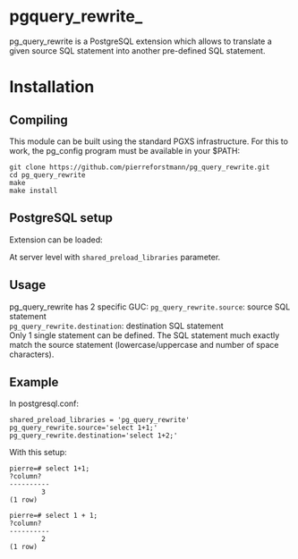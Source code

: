 # pgquery_rewrite_
pg_query_rewrite is a PostgreSQL extension which allows to translate a given source SQL statement into another pre-defined SQL statement.


# Installation
## Compiling

This module can be built using the standard PGXS infrastructure. For this to work, the pg_config program must be available in your $PATH:
  
`git clone https://github.com/pierreforstmann/pg_query_rewrite.git` <br>
`cd pg_query_rewrite` <br>
`make` <br>
`make install` <br>

## PostgreSQL setup

Extension can be loaded:

At server level with `shared_preload_libraries` parameter. <br> 

## Usage
pg_query_rewrite has 2 specific GUC:
`pg_query_rewrite.source`: source SQL statement <br>
`pg_query_rewrite.destination`: destination SQL statement <br>
Only 1 single statement can be defined. The SQL statement much exactly match the source statement (lowercase/uppercase and number of space characters).

## Example

In postgresql.conf:

`shared_preload_libraries = 'pg_query_rewrite'` <br>
`pg_query_rewrite.source='select 1+1;'` <br>
`pg_query_rewrite.destination='select 1+2;'` <br>

With this setup:

`pierre=# select 1+1;` <br>
` ?column? ` <br>
`----------` <br>
`        3`  <br>
`(1 row)`    <br>

`pierre=# select 1 + 1;` <br>
` ?column? ` <br>
`----------` <br>
`        2`  <br>
`(1 row)`    <br>




